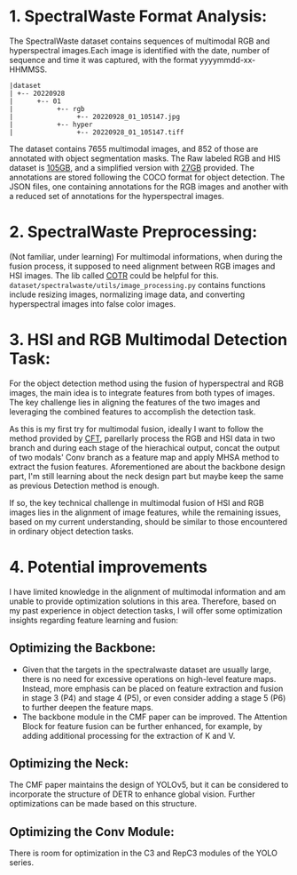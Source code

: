 # 1.	SpectralWaste Format Analysis:
The SpectralWaste dataset contains sequences of multimodal RGB and hyperspectral images.Each image is identified with the date, number of sequence and time it was captured, with the format yyyymmdd-xx-HHMMSS.
```
|dataset
| +-- 20220928
|      +-- 01
|           +-- rgb
|                +-- 20220928_01_105147.jpg
|           +-- hyper
|                +-- 20220928_01_105147.tiff
```
The dataset contains 7655 multimodal images, and 852 of those are annotated with object segmentation masks. The Raw labeled RGB and HIS dataset is [105GB]( https://unizares-my.sharepoint.com/personal/756012_unizar_es/_layouts/15/onedrive.aspx?id=%2Fpersonal%2F756012%5Funizar%5Fes%2FDocuments%2Fspectralwaste%2Flabeled%5Fdataset&ga=1), and a simplified version with [27GB]() provided. The annotations are stored following the COCO format for object detection. The JSON files, one containing annotations for the RGB images and another with a reduced set of annotations for the hyperspectral images. 

# 2. 	SpectralWaste Preprocessing:
(Not familiar, under learning)
For multimodal informations, when during the fusion process, it supposed to need alignment between RGB images and HSI images. The lib called [COTR](https://github.com/ubc-vision/COTR) could be helpful for this.
`dataset/spectralwaste/utils/image_processing.py` contains functions include resizing images, normalizing image data, and converting hyperspectral images into false color images.

# 3.    HSI and RGB Multimodal Detection Task:
For the object detection method using the fusion of hyperspectral and RGB images, the main idea is to integrate features from both types of images. The key challenge lies in aligning the features of the two images and leveraging the combined features to accomplish the detection task.

As this is my first try for multimodal fusion, ideally I want to follow the method provided by [CFT](https://arxiv.org/pdf/2111.00273), parellarly process the RGB and HSI data in two branch and during each stage of the hierachical output, concat the output of two modals' Conv branch as a feature map and apply MHSA method to extract the fusion features. Aforementioned are about the backbone design part, I'm still learning about the neck design part but maybe keep the same as previous Detection method is enough.

If so, the key technical challenge in multimodal fusion of HSI and RGB images lies in the alignment of image features, while the remaining issues, based on my current understanding, should be similar to those encountered in ordinary object detection tasks.

# 4.    Potential improvements
I have limited knowledge in the alignment of multimodal information and am unable to provide optimization solutions in this area. Therefore, based on my past experience in object detection tasks, I will offer some optimization insights regarding feature learning and fusion:

## **Optimizing the Backbone:**
- Given that the targets in the spectralwaste dataset are usually large, there is no need for excessive operations on high-level feature maps. Instead, more emphasis can be placed on feature extraction and fusion in stage 3 (P4) and stage 4 (P5), or even consider adding a stage 5 (P6) to further deepen the feature maps.
- The backbone module in the CMF paper can be improved. The Attention Block for feature fusion can be further enhanced, for example, by adding additional processing for the extraction of K and V.
## **Optimizing the Neck:**
The CMF paper maintains the design of YOLOv5, but it can be considered to incorporate the structure of DETR to enhance global vision. Further optimizations can be made based on this structure.
## **Optimizing the Conv Module:**
There is room for optimization in the C3 and RepC3 modules of the YOLO series.